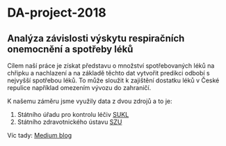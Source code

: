 # DA-project-2018 
## Analýza závislosti výskytu respiračních onemocnění a spotřeby léků

Cílem naší práce je získat představu o množství spotřebovaných léků na chřipku a nachlazení a na základě těchto dat vytvořit predikci odbobí s nejvyšší spotřebou léků. To může sloužit k zajištění dostatku léků v České repulice například omezením vývozu do zahraničí.

K našemu záměru jsme využily data z dvou zdrojů a to je:

1) Státního úřadu pro kontrolu léčiv [SUKL](http://www.sukl.cz/dodavky-leciv-se-zamerenim-na-lecive-pripravky)
2) Státního zdravotnického ústavu [SZU](http://www.szu.cz/tema/prevence/hlaseni-a-vysledky)

Víc tady:
[Medium blog](https://medium.com/@katy_zuzka/anal%C3%BDza-z%C3%A1vislosti-v%C3%BDskytu-respira%C4%8Dn%C3%ADch-onemocn%C4%9Bn%C3%AD-a-z%C3%A1sob-l%C3%A9k%C3%A1ren-6bebd1ea92f4 "Medium, česky")

